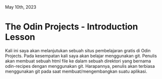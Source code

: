 May 10th, 2023

# The Odin Projects - Introduction Lesson

Kali ini saya akan melanjutukan sebuah situs pembelajaran gratis di Odin Projects. Pada kesempatan kali saya akan belajar menggunakan git. Penulis akan membuat sebuah html file ke dalam sebuah direktori yang bernama odin-recipes dengan menggunakan git. Harapannya, penulis akan terbiasa menggunakan git pada saat membuat/mengembangkan suatu aplikasi.  


